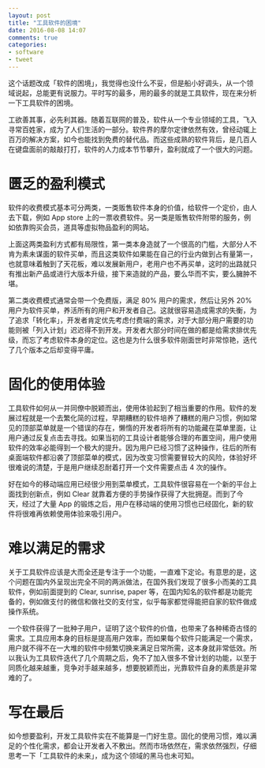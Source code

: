 ```yaml
---
layout: post
title: "工具软件的困境"
date: 2016-08-08 14:07
comments: true
categories: 
- software
- tweet
---
```


这个话题改成「软件的困境」，我觉得也没什么不妥，但是船小好调头，从一个领域说起，总能更有说服力。平时写的最多，用的最多的就是工具软件，现在来分析一下工具软件的困境。

工欲善其事，必先利其器。随着互联网的普及，软件从一个专业领域的工具，飞入寻常百姓家，成为了人们生活的一部分。软件界的摩尔定律依然有效，曾经动辄上百万的解决方案，如今也能找到免费的替代品。而这些成熟的软件背后，是几百人在键盘面前的敲敲打打，软件的人力成本节节攀升，盈利就成了一个很大的问题。

# 匮乏的盈利模式

软件的收费模式基本可分两类，一类贩售软件本身的价值，给软件一个定价，由人去下载，例如 App store 上的一票收费软件。另一类是贩售软件附带的服务，例如依靠购买会员，道具等虚拟物品盈利的网站。

上面这两类盈利方式都有局限性，第一类本身造就了一个很高的门槛，大部分人不肯为素未谋面的软件买单，而且这类软件如果能在自己的行业内做到占有量第一，也就意味着触到了天花板，难以发展新用户，老用户也不再买单，这时的出路就只有推出新产品或进行大版本升级，接下来造就的产品，要么华而不实，要么臃肿不堪。

第二类收费模式通常会带一个免费版，满足 80% 用户的需求，然后让另外 20% 用户为软件买单，养活所有的用户和开发者自己。这就很容易造成需求的失衡，为了追求「转化率」，开发者肯定优先考虑付费端的需求，对于大部分用户需要的功能则被「列入计划」迟迟得不到开发。开发者大部分时间在做的都是给需求排优先级，而忘了考虑软件本身的定位。这也是为什么很多软件刚面世时非常惊艳，迭代了几个版本之后却变得平庸。

# 固化的使用体验

工具软件如何从一并同僚中脱颖而出，使用体验起到了相当重要的作用。软件的发展过程就是一个去繁化简的过程，早期糟糕的软件培养了糟糕的用户习惯，例如常见的顶部菜单就是一个错误的存在，懒惰的开发者将所有的功能藏在菜单里面，让用户通过反复点击去寻找。如果当初的工具设计者能够合理的布置空间，用户使用软件的效率必能得到一个极大的提升。因为用户已经习惯了这种操作，往后的所有桌面端软件都沿袭了顶部菜单的模式，因为改变习惯需要冒较大的风险，体验好坏很难说的清楚，于是用户继续忍耐着打开一个文件需要点击 4 次的操作。

好在如今的移动端应用已经很少用到菜单模式，工具软件很容易在一个新的平台上面找到创新点，例如 Clear 就靠着方便的手势操作获得了大批拥趸。而到了今天，经过了大量 App 的锻炼之后，用户在移动端的使用习惯也已经固化，新的软件将很难再依赖使用体验来吸引用户。

# 难以满足的需求

关于工具软件应该是大而全还是专注于一个功能，一直难下定论。有意思的是，这个问题在国内外呈现出完全不同的两派做法，在国外我们发现了很多小而美的工具软件，例如前面提到的 Clear, sunrise, paper 等，在国内知名的软件都是功能完备的，例如做支付的微信和做社交的支付宝，似乎每家都觉得能把自家的软件做成操作系统。

一个软件获得了一批种子用户，证明了这个软件的价值，也带来了各种稀奇古怪的需求。工具应用本身的目标是提高用户效率，而如果每个软件只能满足一个需求，用户就不得不在一大堆的软件中频繁切换来满足日常所需，这本身就非常低效。所以我认为工具软件迭代了几个周期之后，免不了加入很多不曾计划的功能，以至于同质化越来越重，竞争对手越来越多，想要脱颖而出，光靠软件自身的素质是非常难的了。

# 写在最后

如今想要盈利，开发工具软件实在不能算是一门好生意。固化的使用习惯，难以满足的个性化需求，都会让开发者入不敷出。然而市场依然在，需求依然强烈，仔细思考一下「工具软件的未来」，成为这个领域的黑马也未可知。
